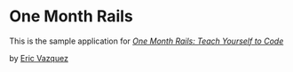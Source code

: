 # One Month Rails

This is the sample application for
[*One Month Rails: Teach Yourself to Code*](http://onemonthrails.com)

by [Eric Vazquez](https://www.linkedin.com/in/ericmichaelvazquez)